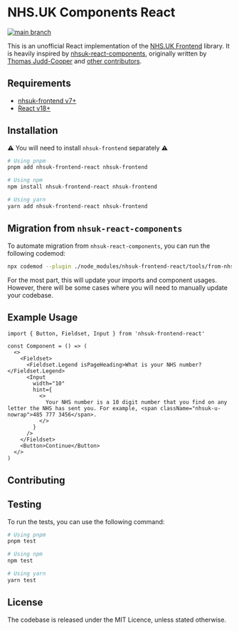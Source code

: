 # NHS.UK Components React

[![main branch](https://github.com/rowellx68/nhs-components/actions/workflows/ci.yml/badge.svg?branch=main)](https://github.com/rowellx68/nhs-components/actions?query=branch%3Amain)

This is an unofficial React implementation of the [NHS.UK Frontend](https://github.com/nhsuk/nhsuk-frontend) library. It is heavily inspired by [nhsuk-react-components](https://github.com/NHSDigital/nhsuk-react-components), originally written by [Thomas Judd-Cooper](https://github.com/Tomdangov) and [other contributors](https://github.com/NHSDigital/nhsuk-react-components/graphs/contributors).

## Requirements

- [nhsuk-frontend v7+](https://github.com/nhsuk/nhsuk-frontend)
- [React v18+](https://reactjs.org/)

## Installation

⚠️ You will need to install `nhsuk-frontend` separately ⚠️

```bash
# Using pnpm
pnpm add nhsuk-frontend-react nhsuk-frontend

# Using npm
npm install nhsuk-frontend-react nhsuk-frontend

# Using yarn
yarn add nhsuk-frontend-react nhsuk-frontend
```

## Migration from `nhsuk-react-components`

To automate migration from `nhsuk-react-components`, you can run the following codemod:

```bash
npx codemod --plugin ./node_modules/nhsuk-frontend-react/tools/from-nhsuk-react-components-migrator.ts ./src
```

For the most part, this will update your imports and component usages. However, there will be some cases where you will need to manually update your codebase.

## Example Usage

```tsx
import { Button, Fieldset, Input } from 'nhsuk-frontend-react'

const Component = () => (
  <>
    <Fieldset>
      <Fieldset.Legend isPageHeading>What is your NHS number?</Fieldset.Legend>
      <Input
        width="10"
        hint={
          <>
            Your NHS number is a 10 digit number that you find on any letter the NHS has sent you. For example, <span className="nhsuk-u-nowrap">485 777 3456</span>.
          </>
        }
      />
    </Fieldset>
    <Button>Continue</Button>
  </>
)
```

## Contributing

## Testing

To run the tests, you can use the following command:

```bash
# Using pnpm
pnpm test

# Using npm
npm test

# Using yarn
yarn test
```

## License

The codebase is released under the MIT Licence, unless stated otherwise.
